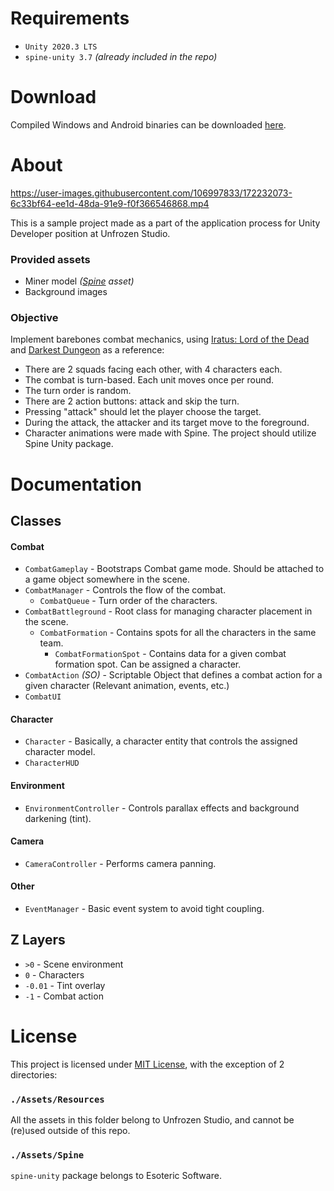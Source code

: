 # Requirements

- `Unity 2020.3 LTS`
- `spine-unity 3.7` *(already included in the repo)*

# Download

Compiled Windows and Android binaries can be downloaded [here](https://github.com/maxim-russ/UnfrozenDemo/releases).

# About

https://user-images.githubusercontent.com/106997833/172232073-6c33bf64-ee1d-48da-91e9-f0f366546868.mp4

This is a sample project made as a part of the application process for Unity Developer position at Unfrozen Studio.

### Provided assets

  - Miner model *([Spine](http://esotericsoftware.com/) asset)*
  - Background images

### Objective

Implement barebones combat mechanics, using [Iratus: Lord of the Dead](https://store.steampowered.com/app/807120/Iratus_Lord_of_the_Dead/) and [Darkest Dungeon](https://store.steampowered.com/app/262060/Darkest_Dungeon/) as a reference:

  - There are 2 squads facing each other, with 4 characters each.
  - The combat is turn-based. Each unit moves once per round.
  - The turn order is random.
  - There are 2 action buttons: attack and skip the turn.
  - Pressing "attack" should let the player choose the target.
  - During the attack, the attacker and its target move to the foreground.
  - Character animations were made with Spine. The project should utilize Spine Unity package.

# Documentation

## Classes

#### Combat

  - `CombatGameplay` - Bootstraps Combat game mode. Should be attached to a game object somewhere in the scene.
  - `CombatManager` - Controls the flow of the combat.
    - `CombatQueue` - Turn order of the characters.
  - `CombatBattleground` - Root class for managing character placement in the scene.
    - `CombatFormation` - Contains spots for all the characters in the same team.
      - `CombatFormationSpot` - Contains data for a given combat formation spot. Can be assigned a character.
  - `CombatAction` *(SO)* - Scriptable Object that defines a combat action for a given character (Relevant animation, events, etc.)
  - `CombatUI`

#### Character

  - `Character` - Basically, a character entity that controls the assigned character model.
  - `CharacterHUD`

#### Environment

  - `EnvironmentController` - Controls parallax effects and background darkening (tint).

#### Camera

  - `CameraController` - Performs camera panning.

#### Other

  - `EventManager` - Basic event system to avoid tight coupling.

## Z Layers

  - `>0` - Scene environment
  - `0` - Characters
  - `-0.01` - Tint overlay
  - `-1` - Combat action

# License

This project is licensed under [MIT License](http://opensource.org/licenses/MIT), with the exception of 2 directories:

### `./Assets/Resources`

All the assets in this folder belong to Unfrozen Studio, and cannot be (re)used outside of this repo.

### `./Assets/Spine`

`spine-unity` package belongs to Esoteric Software.
